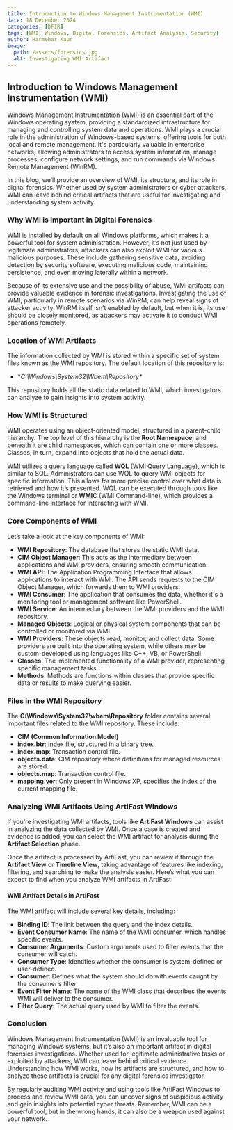 ```yaml
---
title: Introduction to Windows Management Instrumentation (WMI)
date: 18 December 2024
categories: [DFIR]
tags: [WMI, Windows, Digital Forensics, Artifact Analysis, Security]
author: Harmehar Kaur
image:
  path: /assets/forensics.jpg
  alt: Investigating WMI Artifact
---
```


## Introduction to Windows Management Instrumentation (WMI)

Windows Management Instrumentation (WMI) is an essential part of the Windows operating system, providing a standardized infrastructure for managing and controlling system data and operations. WMI plays a crucial role in the administration of Windows-based systems, offering tools for both local and remote management. It's particularly valuable in enterprise networks, allowing administrators to access system information, manage processes, configure network settings, and run commands via Windows Remote Management (WinRM).

In this blog, we’ll provide an overview of WMI, its structure, and its role in digital forensics. Whether used by system administrators or cyber attackers, WMI can leave behind critical artifacts that are useful for investigating and understanding system activity.

### Why WMI is Important in Digital Forensics

WMI is installed by default on all Windows platforms, which makes it a powerful tool for system administration. However, it’s not just used by legitimate administrators; attackers can also exploit WMI for various malicious purposes. These include gathering sensitive data, avoiding detection by security software, executing malicious code, maintaining persistence, and even moving laterally within a network.

Because of its extensive use and the possibility of abuse, WMI artifacts can provide valuable evidence in forensic investigations. Investigating the use of WMI, particularly in remote scenarios via WinRM, can help reveal signs of attacker activity. WinRM itself isn’t enabled by default, but when it is, its use should be closely monitored, as attackers may activate it to conduct WMI operations remotely.

### Location of WMI Artifacts

The information collected by WMI is stored within a specific set of system files known as the WMI repository. The default location of this repository is:

- **C:\Windows\System32\Wbem\Repository\**

This repository holds all the static data related to WMI, which investigators can analyze to gain insights into system activity.

### How WMI is Structured

WMI operates using an object-oriented model, structured in a parent-child hierarchy. The top level of this hierarchy is the **Root Namespace**, and beneath it are child namespaces, which can contain one or more classes. Classes, in turn, expand into objects that hold the actual data. 

WMI utilizes a query language called **WQL** (WMI Query Language), which is similar to SQL. Administrators can use WQL to query WMI objects for specific information. This allows for more precise control over what data is retrieved and how it’s presented. WQL can be executed through tools like the Windows terminal or **WMIC** (WMI Command-line), which provides a command-line interface for interacting with WMI.

### Core Components of WMI

Let’s take a look at the key components of WMI:

- **WMI Repository**: The database that stores the static WMI data.
- **CIM Object Manager**: This acts as the intermediary between applications and WMI providers, ensuring smooth communication.
- **WMI API**: The Application Programming Interface that allows applications to interact with WMI. The API sends requests to the CIM Object Manager, which forwards them to WMI providers.
- **WMI Consumer**: The application that consumes the data, whether it's a monitoring tool or management software like PowerShell.
- **WMI Service**: An intermediary between the WMI providers and the WMI repository.
- **Managed Objects**: Logical or physical system components that can be controlled or monitored via WMI.
- **WMI Providers**: These objects read, monitor, and collect data. Some providers are built into the operating system, while others may be custom-developed using languages like C++, VB, or PowerShell.
- **Classes**: The implemented functionality of a WMI provider, representing specific management tasks.
- **Methods**: Methods are functions within classes that provide specific data or results to make querying easier.

### Files in the WMI Repository

The **C:\Windows\System32\wbem\Repository** folder contains several important files related to the WMI repository. These include:

- **CIM (Common Information Model)**
- **index.btr**: Index file, structured in a binary tree.
- **index.map**: Transaction control file.
- **objects.data**: CIM repository where definitions for managed resources are stored.
- **objects.map**: Transaction control file.
- **mapping.ver**: Only present in Windows XP, specifies the index of the current mapping file.

### Analyzing WMI Artifacts Using ArtiFast Windows

If you're investigating WMI artifacts, tools like **ArtiFast Windows** can assist in analyzing the data collected by WMI. Once a case is created and evidence is added, you can select the WMI artifact for analysis during the **Artifact Selection** phase.

Once the artifact is processed by ArtiFast, you can review it through the **Artifact View** or **Timeline View**, taking advantage of features like indexing, filtering, and searching to make the analysis easier. Here’s what you can expect to find when you analyze WMI artifacts in ArtiFast:

#### WMI Artifact Details in ArtiFast

The WMI artifact will include several key details, including:

- **Binding ID**: The link between the query and the index details.
- **Event Consumer Name**: The name of the WMI consumer, which handles specific events.
- **Consumer Arguments**: Custom arguments used to filter events that the consumer will catch.
- **Consumer Type**: Identifies whether the consumer is system-defined or user-defined.
- **Consumer**: Defines what the system should do with events caught by the consumer’s filter.
- **Event Filter Name**: The name of the WMI class that describes the events WMI will deliver to the consumer.
- **Filter Query**: The actual query used by WMI to filter the events.

### Conclusion

Windows Management Instrumentation (WMI) is an invaluable tool for managing Windows systems, but it’s also an important artifact in digital forensics investigations. Whether used for legitimate administrative tasks or exploited by attackers, WMI can leave behind critical evidence. Understanding how WMI works, how its artifacts are structured, and how to analyze these artifacts is crucial for any digital forensics investigator.

By regularly auditing WMI activity and using tools like ArtiFast Windows to process and review WMI data, you can uncover signs of suspicious activity and gain insights into potential cyber threats. Remember, WMI can be a powerful tool, but in the wrong hands, it can also be a weapon used against your network.
